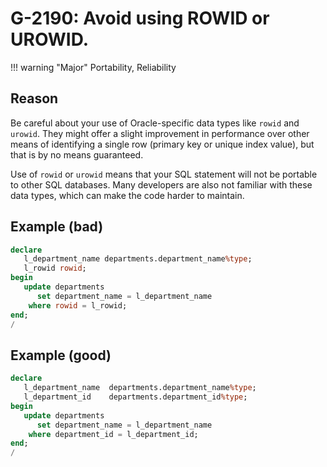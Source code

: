 # G-2190: Avoid using ROWID or UROWID. 

!!! warning "Major"
    Portability, Reliability

## Reason

Be careful about your use of Oracle-specific data types like `rowid` and `urowid`. They might offer a slight improvement in performance over other means of identifying a single row (primary key or unique index value), but that is by no means guaranteed. 

Use of `rowid` or `urowid` means that your SQL statement will not be portable to other SQL databases. Many developers are also not familiar with these data types, which can make the code harder to maintain. 

## Example (bad)

``` sql
declare
   l_department_name departments.department_name%type;
   l_rowid rowid;
begin
   update departments 
      set department_name = l_department_name
    where rowid = l_rowid;
end;
/
```

## Example (good)

``` sql
declare
   l_department_name  departments.department_name%type;
   l_department_id    departments.department_id%type;
begin
   update departments 
      set department_name = l_department_name
    where department_id = l_department_id;
end;
/
```